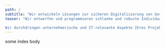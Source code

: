 ```yaml
---
path: /
subtitle: "Wir entwickeln Lösungen zur sicheren Digitalisierung von Geschäftsprozessen für mittelständische Unternehmen und Konzerne in Logistik, Handel, Produktion, Dienstleistung und E-Commerce."
teaser: "Wir entwerfen und programmieren schlanke und robuste Individualsoftware, die sich flexibel in Ihre Systemlandschaft einfügt. Dazu nutzen wir neueste Methodologien wie Microservices und Serverless-Architektur. Auf Basis der Blockchain-Technologie beraten wir zum Einsatz in Ihrem Unternehmen und entwickeln Blockchain-Plattformen und Smart Contracts. Mit unseren Web-Experten betreuen wir den gesamten Lebenszyklus von Web-Apps: Von Konzept über Grafik, User Interface und User Experience bis zum Roll-Out.

Wir durchdringen unternehmerische und IT-relevante Aspekte Ihres Projekts, damit Sie Ihre Geschäftsprozesse zuverlässig, schnell und sicher abwickeln können. Unsere Experten-Teams sorgen dabei für hohe Kosteneffizienz und einen sortierten Projektverlauf."
---
```


some index body
